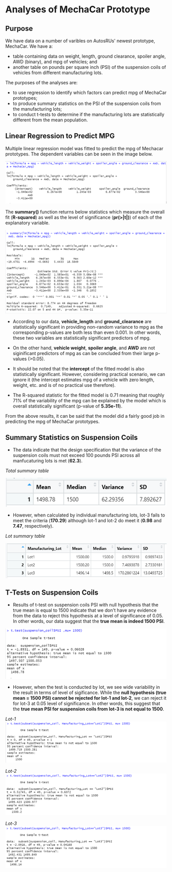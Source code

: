 # Analyses of MechaCar Prototype

## Purpose
We have data on a number of varibles on AutosRUs' newest prototype, MechaCar. We have a:
- table containing data on weight, length, ground clearance, spoiler angle, AWD (binary), and mpg of vehicles; and 
- another table on pounds per square inch (PSI) of the suspension coils of vehicles from different manufacturing lots.

The purposes of the analyses are:
- to use regression to identify which factors can predict mpg of MechaCar prototypes;
- to produce summary statistics on the PSI of the suspension coils from the manufacturing lots;
- to conduct t-tests to determine if the manufacturing lots are statistically different from the mean population.

## Linear Regression to Predict MPG

Multiple linear regression model was fitted to predict the mpg of Mechacar prototypes. The dependent variables can be seen in the image below.

![MechaCar_png](https://github.com/Nusratnimme/MechaCar_Statistical_Analysis/blob/main/Images/MechaCar_mpg.png)

The **summary()** function returns below statistics which measure the overall fit (**R-squared**) as well as the level of significance (**pr(>|t|)**) of each of the explanatory variable.

![summary_mpg](https://github.com/Nusratnimme/MechaCar_Statistical_Analysis/blob/main/Images/summary_mpg.png)

- According to our data, **vehicle_length** and **ground_clearance** are statistically significant in providing non-random variance to mpg as the corresponding p-values are both less than even 0.001. In other words, these two variables are statistically significant predictors of mpg.

- On the other hand, **vehicle weight**, **spoiler angle**, and **AWD** are not siginificant predictors of mpg as can be concluded from their large p-values (>0.05).

- It should be noted that the **intercept** of the fitted model is also statistically significant. However, considering practical scenario, we can ignore it (the intercept estimates mpg of a vehicle with zero length, weight, etc. and is of no practical use therefore). 

- The R-squared statistic for the fitted model is 0.71 meaning that roughly 71% of the variability of the mpg can be explained by the model which is overall statistically significant (p-value of **5.35e-11**).

From the above results, it can be said that the model did a fairly good job in predicting the mpg of MechaCar prototypes. 

## Summary Statistics on Suspension Coils

- The data indicate that the design specification that the variance of the suspension coils must not exceed 100 pounds PSI across all manfucaturing lots is met (**62.3**).
 
_Total summary table_

![Total_Summary](https://github.com/Nusratnimme/MechaCar_Statistical_Analysis/blob/main/Images/Total_Summary.png)

- However, when calculated by individual manufacturing lots, lot-3 fails to meet the criteria (**170.29**) although lot-1 and lot-2 do meet it (**0.98** and **7.47**, respectively).

_Lot summary table_

![Lot_summary](https://github.com/Nusratnimme/MechaCar_Statistical_Analysis/blob/main/Images/Lot_Summary.png)

## T-Tests on Suspension Coils

- Results of t-test on suspension coils PSI with null hypothesis that the true mean is equal to 1500 indicate that we don't have any evidence from the data to reject this hypothesis at a level of significance of 0.05. In other words, our data suggest that the **true mean is indeed 1500 PSI**.

![Overall_t.test](https://github.com/Nusratnimme/MechaCar_Statistical_Analysis/blob/main/Images/Overall_t.test.png)

- However, when the test is conducted by lot, we see wide variability in the result in terms of level of sigificance. While the **null hypothesis (true mean = 1500 PSI) cannot be rejected for lot-1 and lot-2**, we can reject it for lot-3 at 0.05 level of significance. In other words, this suggest that the **true mean PSI for suspension coils from lot-3 is not equal to 1500**.

_Lot-1_
![Lot1_t.test](https://github.com/Nusratnimme/MechaCar_Statistical_Analysis/blob/main/Images/Lot1_t.test.png)

_Lot-2_
![Lot2_t.test](https://github.com/Nusratnimme/MechaCar_Statistical_Analysis/blob/main/Images/Lot2_t.test.png)

_Lot-3_
![Lot3_t.test](https://github.com/Nusratnimme/MechaCar_Statistical_Analysis/blob/main/Images/Lot3_t.test.png)

